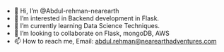 - 👋 Hi, I’m @Abdul-rehman-nearearth
- 👀 I’m interested in Backend development in Flask.
- 🌱 I’m currently learning Data Science Techniques. 
- 💞️ I’m looking to collaborate on Flask, mongoDB, AWS
- 📫 How to reach me, Email: abdul.rehman@nearearthadventures.com

<!---
Abdul-rehman-nearearth/Abdul-rehman-nearearth is a ✨ special ✨ repository because its `README.md` (this file) appears on your GitHub profile.
You can click the Preview link to take a look at your changes.
--->

